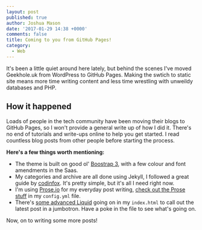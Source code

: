 ```yaml
---
layout: post
published: true
author: Joshua Mason
date: '2017-01-29 14:38 +0000'
comments: false
title: Coming to you from GitHub Pages!
category:
  - Web
---
```

It's been a little quiet around here lately, but behind the scenes I've moved Geekhole.uk from WordPress to GitHub Pages. Making the swtich to static site means more time writing content and less time wrestling with unweildy databases and PHP.

## How it happened

Loads of people in the tech community have been moving their blogs to GitHub Pages, so I won't provide a general write up of how I did it. There's no end of tutorials and write-ups online to help you get started. I read countless blog posts from other people before starting the process.

**Here's a few things worth mentioning:**

* The theme is built on good ol' [Boostrap 3](https://getbootstrap.com/), with a few colour and font amendments in the Saas.
* My categories and archive are all done using Jekyll, I followed a great guide by [codinfox](https://github.com/codinfox/codinfox-lanyon). It's pretty simple, but it's all I need right now.
* I'm using [Prose.io](http://prose.io/) for my everyday post writing, [check out the Prose stuff](https://github.com/Geekhole/geekhole.github.io/blob/master/_config.yml) in my `config.yml` file.
* There's [some advanced Liquid](https://github.com/Geekhole/geekhole.github.io/blob/master/index.html) going on in my `index.html` to call out the latest post in a jumbotron. Have a poke in the file to see what's going on.

Now, on to writing some more posts!
